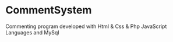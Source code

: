 # CommentSystem
Commenting program developed with Html &amp; Css &amp; Php JavaScript Languages ​​and MySql 
